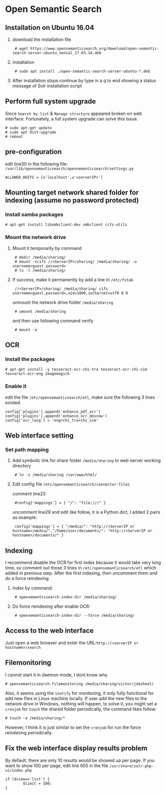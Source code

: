 # Open Semantic Search
## Installation on Ubuntu 16.04
1. download the installation file

        # wget https://www.opensemanticsearch.org/download/open-semantic-search-server-ubuntu_xenial_17.03.14.deb
        
2. installation

        # sudo apt install ./open-semantic-search-server-ubuntu-*.deb
        
3. After installation stops continue by type in a q to end showing a status message of Solr installation script

## Perform full system upgrade
Since ```Search by list``` & ```Manage structure``` appeared broken on web interface. Fortunately, a full system upgrade can solve this issue.

    # sudo apt-get update
    # sudo apt dist-upgrade
    # reboot

## pre-configuration
edit line30 in the following file:
```/var/lib/opensemanticsearch/opensemanticsearch/settings.py```

    ALLOWED_HOSTS = [u'localhost',u'<serverIP>']

## Mounting target network shared folder for indexing (assume no password protected)
### Install samba packages
    # apt-get install libsmbclient-dev smbclient cifs-utils
### Mount the network drive
1. Mount it temporarily by command

        # mkdir /media/sharing/
        # mount -tcifs //<ServerIP>/sharing/ /media/sharing/ -o username=guest password=
        # ls -l /media/sharing/

2. If success, make it permanently by add a line in ```/etc/fstab```

        //<ServerIP>/sharing/ /media/sharing/ cifs username=guest,password=,uid=1000,iocharset=utf8 0 0
    unmount the network drive folder ```/media/sharing```
    
        # umount /media/sharing
    and then use following command verify
    
        # mount -a 

## OCR
### Install the packages
    # apt-get install -y tesseract-ocr-chi-tra tesseract-ocr-chi-sim tesseract-ocr-eng imagemagick 
### Enable it
edit the file ```/etc/opensemanticsearch/etl```, make sure the following 3 lines existed.

    config['plugins'].append('enhance_pdf_ocr')
    config['plugins'].append('enhance_ocr_descew')
    config['ocr_lang'] = 'eng+chi_tra+chi_sim'
    
## Web interface setting
### Set path mapping
1. Add symbolic link for share folder ```/media/sharing``` to web server working directory

        # ln -s /media/sharing /var/www/html/
2. Edit config file ```/etc/opensemanticsearch/connector-files```

    comment line23
    
        #config['mappings'] = { "/": "file:///" }
        
    uncomment line29 and edit like follow, it is a Python dict, I added 2 pairs as example:
    
        config['mappings'] = { "/media/": "http://<ServerIP or hostname>/media/","/home/user/documents/": "http://<ServerIP or hostname>/documents/" }

## Indexing
I recommend disable the OCR for first index because it would take very long time, so comment out those 3 lines in ```/etc/opensemanticsearch/etl``` which added in previous step. After the first indexing, then uncomment them and do a force reindexing

1. Index by command:

        # opensemanticsearch-index-dir /media/sharing/
        
2. Do force reindexing after enable OCR:

        # opensemanticsearch-index-dir --force /media/sharing/

## Access to the web interface 
Just open a web browser and enter the URL:```http://<serverIP or hostname>/search```


## Filemonitoring
I cannot start it in daemon mode, I dont know why

    # opensemanticsearch-filemonitoring /media/sharing/victor/jobsheet/

Also, it seems using the ```inotify``` for monitoring, it only fully functional for add new files in Linux machine locally. If user add the new files to the network drive in Windows, nothing will happen, to solve it, you might set a ```cronjob``` for ```touch``` the shared folder periodically, the command likes follow:

    # touch -a /media/sharing/*
    
However, I think it is just similar to set the ```cronjob``` for run the force reindexing periodically.

## Fix the web interface display results problem
By default, there are only 10 results would be showed up per page. If you want to show 100 per page, edit line 655 in the file ```/usr/share/solr-php-ui/index.php```

    if ($view=='list') {
            $limit = 100;
    }

